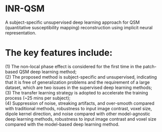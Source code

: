 # INR-QSM
A subject-specific unsupervised deep learning approach for QSM (quantitative susceptibility mapping) reconstruction using implicit neural representation.
# The key features include:   
(1) The non-local phase effect is considered for the first time in the patch-based QSM deep learning method;  
(2) The proposed method is subject-specific and unsupervised, indicating that it is free of generalization problems and the requirement of a large dataset, which are two issues in the supervised deep learning methods;  
(3) The transfer learning strategy is adopted to accelerate the training process (~25 mins per subject);  
(4) Suppression of noise, streaking artifacts, and over-smooth compared with traditional methods, robustness to input image contrast, voxel size, dipole kernel direction, and noise compared with other model-agnostic deep learning methods, robustness to input image contrast and voxel size compared with the model-based deep learning method.  


